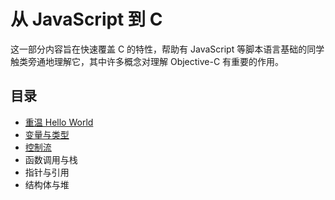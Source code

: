 # 从 JavaScript 到 C

这一部分内容旨在快速覆盖 C 的特性，帮助有 JavaScript 等脚本语言基础的同学触类旁通地理解它，其中许多概念对理解 Objective-C 有重要的作用。


## 目录

* [重温 Hello World](./hello-world)
* [变量与类型](./variable-types)
* [控制流](./control-flow)
* 函数调用与栈
* 指针与引用
* 结构体与堆
